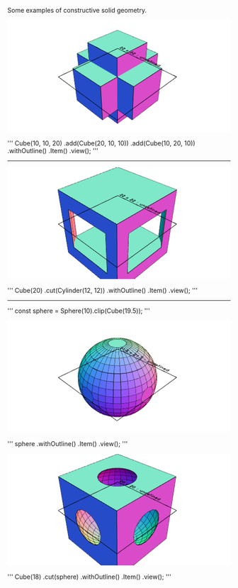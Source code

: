 Some examples of constructive solid geometry.

![Image](csg.md.1.png)

'''
Cube(10, 10, 20)
.add(Cube(20, 10, 10))
.add(Cube(10, 20, 10))
.withOutline()
.Item()
.view();
'''

---

![Image](csg.md.2.png)

'''
Cube(20)
.cut(Cylinder(12, 12))
.withOutline()
.Item()
.view();
'''

---

'''
const sphere = Sphere(10).clip(Cube(19.5));
'''

![Image](csg.md.3.png)

'''
sphere
.withOutline()
.Item()
.view();
'''

![Image](csg.md.4.png)

'''
Cube(18)
.cut(sphere)
.withOutline()
.Item()
.view();
'''
